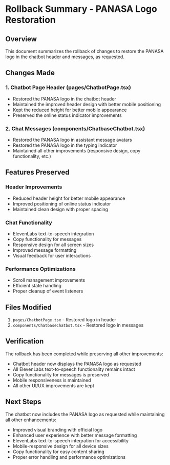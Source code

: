# Rollback Summary - PANASA Logo Restoration

## Overview
This document summarizes the rollback of changes to restore the PANASA logo in the chatbot header and messages, as requested.

## Changes Made

### 1. Chatbot Page Header (pages/ChatbotPage.tsx)
- Restored the PANASA logo in the chatbot header
- Maintained the improved header design with better mobile positioning
- Kept the reduced height for better mobile appearance
- Preserved the online status indicator improvements

### 2. Chat Messages (components/ChatbaseChatbot.tsx)
- Restored the PANASA logo in assistant message avatars
- Restored the PANASA logo in the typing indicator
- Maintained all other improvements (responsive design, copy functionality, etc.)

## Features Preserved

### Header Improvements
- Reduced header height for better mobile appearance
- Improved positioning of online status indicator
- Maintained clean design with proper spacing

### Chat Functionality
- ElevenLabs text-to-speech integration
- Copy functionality for messages
- Responsive design for all screen sizes
- Improved message formatting
- Visual feedback for user interactions

### Performance Optimizations
- Scroll management improvements
- Efficient state handling
- Proper cleanup of event listeners

## Files Modified

1. `pages/ChatbotPage.tsx` - Restored logo in header
2. `components/ChatbaseChatbot.tsx` - Restored logo in messages

## Verification

The rollback has been completed while preserving all other improvements:
- Chatbot header now displays the PANASA logo as requested
- All ElevenLabs text-to-speech functionality remains intact
- Copy functionality for messages is preserved
- Mobile responsiveness is maintained
- All other UI/UX improvements are kept

## Next Steps

The chatbot now includes the PANASA logo as requested while maintaining all other enhancements:
- Improved visual branding with official logo
- Enhanced user experience with better message formatting
- ElevenLabs text-to-speech integration for accessibility
- Mobile-responsive design for all device sizes
- Copy functionality for easy content sharing
- Proper error handling and performance optimizations